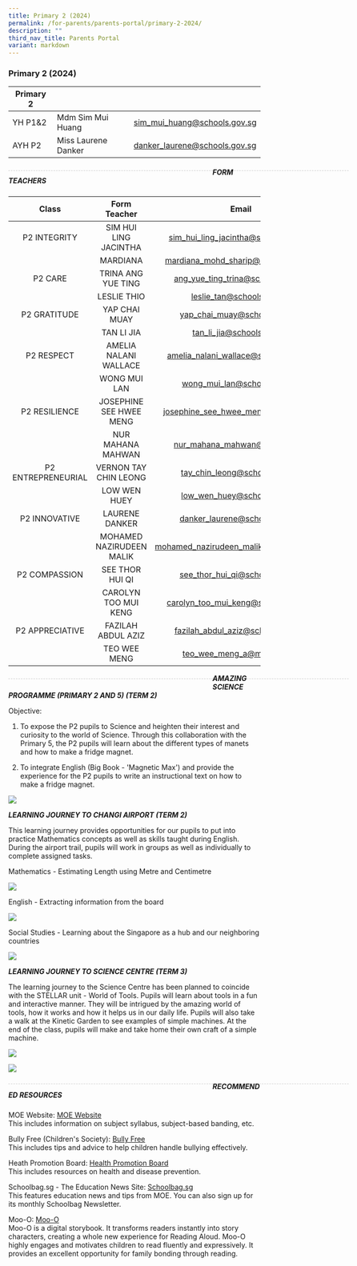 ```yaml
---
title: Primary 2 (2024)
permalink: /for-parents/parents-portal/primary-2-2024/
description: ""
third_nav_title: Parents Portal
variant: markdown
---
```

### Primary 2 (2024)

| Primary 2 |  | |
| -------- | -------- | -------- |
| YH P1&amp;2 | Mdm Sim Mui Huang | sim_mui_huang@schools.gov.sg |
| AYH P2 | Miss Laurene Danker | danker_laurene@schools.gov.sg |

<div style="line-height: 19.6px; width: 408px; float: left;"><div style="margin-top: 8px; margin-bottom: 8px; line-height: 19.6px; width: 680px; border-bottom: 1px dashed rgb(204, 204, 204); height: 1px; clear: both;"></div></div>

##### FORM TEACHERS

| Class | Form Teacher | Email |
|:---:|:---:|:---:|
| P2 INTEGRITY | SIM HUI LING JACINTHA | sim_hui_ling_jacintha@schools.gov.sg |
|   | MARDIANA | mardiana_mohd_sharip@schools.gov.sg |
| P2 CARE | TRINA ANG YUE TING | ang_yue_ting_trina@schools.gov.sg |
|   | LESLIE THIO | leslie_tan@schools.gov.sg |
| P2 GRATITUDE | YAP CHAI MUAY | yap_chai_muay@schools.gov.sg |
|   | TAN LI JIA | tan_li_jia@schools.gov.sg |
| P2 RESPECT | AMELIA NALANI WALLACE | amelia_nalani_wallace@schools.gov.sg |
|   | WONG MUI LAN | 	wong_mui_lan@schools.gov.sg |
| P2 RESILIENCE | JOSEPHINE SEE HWEE MENG | josephine_see_hwee_meng@moe.edu.sg |
|   | NUR MAHANA MAHWAN | nur_mahana_mahwan@moe.edu.sg |
| P2 ENTREPRENEURIAL  | VERNON TAY CHIN LEONG | tay_chin_leong@schools.gov.sg | 
| | LOW WEN HUEY | low_wen_huey@schools.gov.sg |
| P2 INNOVATIVE | LAURENE DANKER | danker_laurene@schools.gov.sg |
|   | MOHAMED NAZIRUDEEN MALIK | mohamed_nazirudeen_malik@schools.gov.sg |
| P2 COMPASSION | SEE THOR HUI QI | see_thor_hui_qi@schools.gov.sg |
|   | CAROLYN TOO MUI KENG | carolyn_too_mui_keng@schools.gov.sg |
| P2 APPRECIATIVE | FAZILAH ABDUL AZIZ | fazilah_abdul_aziz@schools.gov.sg |
|   | TEO WEE MENG | teo_wee_meng_a@moe.edu.sg  |


<div style="line-height: 19.6px; width: 408px; float: left;"><div style="margin-top: 8px; margin-bottom: 8px; line-height: 19.6px; width: 680px; border-bottom: 1px dashed rgb(204, 204, 204); height: 1px; clear: both;"></div></div>


***AMAZING SCIENCE PROGRAMME (PRIMARY 2 AND 5) (TERM 2)***

Objective: 
1. To expose the P2 pupils to Science and heighten their interest and curiosity to the world of Science. Through this collaboration with the Primary 5, the P2 pupils will learn about the different types of manets and how to make a fridge magnet. 

2. To integrate English (Big Book - 'Magnetic Max') and provide the experience for the P2 pupils to write an instructional text on how to make a fridge magnet.
	
![](/images/Amazing%20Science%20P2%20compiled.jpg)
	
***LEARNING JOURNEY TO CHANGI AIRPORT (TERM 2)***

This learning journey provides opportunities for our pupils to put into practice Mathematics concepts as well as skills taught during English. During the airport trail, pupils will work in groups as well as individually to complete assigned tasks. 

Mathematics - Estimating Length using Metre and Centimetre
	
![](/images/P2%20Maths1.jpg)
	
English - Extracting information from the board

![](/images/P2%20English.jpg)
	
Social Studies - Learning about the Singapore as a hub and our neighboring countries
	
![](/images/P2%20SS.jpg)
	
***LEARNING JOURNEY TO SCIENCE CENTRE (TERM 3)***

The learning journey to the Science Centre has been planned to coincide with the STELLAR unit - World of Tools. Pupils will learn about tools in a fun and interactive manner. They will be intrigued by the amazing world of tools, how it works and how it helps us in our daily life. Pupils will also take a walk at the Kinetic Garden to see examples of simple machines. At the end of the class, pupils will make and take home their own craft of a simple machine. 
	
![](/images/LJSC%20compiled%201.jpg)
	
![](/images/LJSC%20compiled%202.jpg)
	
<div style="line-height: 19.6px; width: 408px; float: left;"><div style="margin-top: 8px; margin-bottom: 8px; line-height: 19.6px; width: 680px; border-bottom: 1px dashed rgb(204, 204, 204); height: 1px; clear: both;"></div></div>
	
##### RECOMMENDED RESOURCES
	
MOE Website: [MOE Website](https://www.moe.gov.sg/) <br> 
This includes information on subject syllabus, subject-based banding, etc.

Bully Free (Children's Society): [Bully Free](https://bullyfree.sg/) <br>
This includes tips and advice to help children handle bullying effectively. 

Heath Promotion Board: [Health Promotion Board](http://www.hpb.gov.sg) <br> 
This includes resources on health and disease prevention.

Schoolbag.sg - The Education News Site: [Schoolbag.sg](https://www.schoolbag.edu.sg/) <br>
This features education news and tips from MOE. You can also sign up for its monthly Schoolbag Newsletter. 

Moo-O: [Moo-O](https://www.moo-o.com/) <br> 
Moo-O is a digital storybook. It transforms readers instantly into story characters, creating a whole new experience for Reading Aloud. Moo-O highly engages and motivates children to read fluently and expressively. It provides an excellent opportunity for family bonding through reading.
